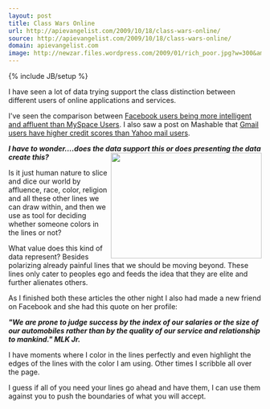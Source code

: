 ```yaml
---
layout: post
title: Class Wars Online
url: http://apievangelist.com/2009/10/18/class-wars-online/
source: http://apievangelist.com/2009/10/18/class-wars-online/
domain: apievangelist.com
image: http://newzar.files.wordpress.com/2009/01/rich_poor.jpg?w=300&amp;h=210
---
```

{% include JB/setup %}<p>I have seen a lot of data trying support the class distinction between different users of online applications and services.<p></p>
I've seen the comparison between <a href="http://www.readwriteweb.com/archives/more_proof_facebook_for_the_rich_myspace_for_the_poor.php">Facebook users being more intelligent and affluent than MySpace Users</a>. I also saw a post on Mashable that <a href="http://mashable.com/2009/10/18/credit-scores-email/trackback/">Gmail users have higher credit scores than Yahoo mail users</a>.<p></p>
<strong><em>I have to wonder....does the data support this or does presenting the data create this? <a href="http://newzar.wordpress.com/2009/01/31/saving-money/"><img class="alignnone" title="Rich and Poort" src="http://newzar.files.wordpress.com/2009/01/rich_poor.jpg?w=300&amp;h=210" alt="" width="300" height="210" align="right" /></a></em></strong><p></p>
Is it just human nature to slice and dice our world by affluence, race, color, religion and all these other lines we can draw within, and then we use as tool for deciding whether someone colors in the lines or not?<p></p>
What value does this kind of data represent? Besides polarizing already painful lines that we should be moving beyond. These lines only cater to peoples ego and feeds the idea that they are elite and further alienates others.<p></p>
As I finished both these articles the other night I also had made a new friend on Facebook and she had this quote on her profile:<p></p>
<strong><em>"We are prone to judge success by the index of our salaries or the size of our automobiles rather than by the quality of our service and relationship to mankind." MLK Jr.</em></strong><p></p>
I have moments where I color in the lines perfectly and even highlight the edges of the lines with the color I am using. Other times I scribble all over the page. <strong><em></em></strong><p></p>
I guess if all of you need your lines go ahead and have them, I can use them against you to push the boundaries of what you will accept.<strong><em>
</em></strong></p>
